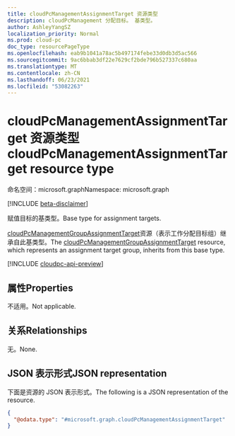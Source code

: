 ```yaml
---
title: cloudPcManagementAssignmentTarget 资源类型
description: cloudPcManagement 分配目标。 基类型。
author: AshleyYangSZ
localization_priority: Normal
ms.prod: cloud-pc
doc_type: resourcePageType
ms.openlocfilehash: eab9b1041a78ac5b497174febe33d0db3d5ac566
ms.sourcegitcommit: 9ac6bbab3df22e7629cf2bde796b527337c680aa
ms.translationtype: MT
ms.contentlocale: zh-CN
ms.lasthandoff: 06/23/2021
ms.locfileid: "53082263"
---
```

# <a name="cloudpcmanagementassignmenttarget-resource-type"></a><span data-ttu-id="5c25c-104">cloudPcManagementAssignmentTarget 资源类型</span><span class="sxs-lookup"><span data-stu-id="5c25c-104">cloudPcManagementAssignmentTarget resource type</span></span>

<span data-ttu-id="5c25c-105">命名空间：microsoft.graph</span><span class="sxs-lookup"><span data-stu-id="5c25c-105">Namespace: microsoft.graph</span></span>

[!INCLUDE [beta-disclaimer](../../includes/beta-disclaimer.md)]

<span data-ttu-id="5c25c-106">赋值目标的基类型。</span><span class="sxs-lookup"><span data-stu-id="5c25c-106">Base type for assignment targets.</span></span>

<span data-ttu-id="5c25c-107">[cloudPcManagementGroupAssignmentTarget](cloudpcmanagementgroupassignmenttarget.md)资源（表示工作分配目标组）继承自此基类型。</span><span class="sxs-lookup"><span data-stu-id="5c25c-107">The [cloudPcManagementGroupAssignmentTarget](cloudpcmanagementgroupassignmenttarget.md) resource, which represents an assignment target group, inherits from this base type.</span></span>

[!INCLUDE [cloudpc-api-preview](../../includes/cloudpc-api-preview.md)]

## <a name="properties"></a><span data-ttu-id="5c25c-108">属性</span><span class="sxs-lookup"><span data-stu-id="5c25c-108">Properties</span></span>

<span data-ttu-id="5c25c-109">不适用。</span><span class="sxs-lookup"><span data-stu-id="5c25c-109">Not applicable.</span></span>

## <a name="relationships"></a><span data-ttu-id="5c25c-110">关系</span><span class="sxs-lookup"><span data-stu-id="5c25c-110">Relationships</span></span>

<span data-ttu-id="5c25c-111">无。</span><span class="sxs-lookup"><span data-stu-id="5c25c-111">None.</span></span>

## <a name="json-representation"></a><span data-ttu-id="5c25c-112">JSON 表示形式</span><span class="sxs-lookup"><span data-stu-id="5c25c-112">JSON representation</span></span>

<span data-ttu-id="5c25c-113">下面是资源的 JSON 表示形式。</span><span class="sxs-lookup"><span data-stu-id="5c25c-113">The following is a JSON representation of the resource.</span></span>
<!-- {
  "blockType": "resource",
  "@odata.type": "microsoft.graph.cloudPcManagementAssignmentTarget"
}
-->

``` json
{
  "@odata.type": "#microsoft.graph.cloudPcManagementAssignmentTarget"
}
```
